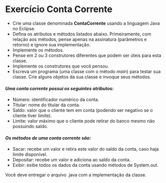 # Exercício Conta Corrente
* Crie uma classe denominada **ContaCorrente** usando a linguagem Java no Eclipse.
* Defina os atributos e métodos listados abaixo. Primeiramente, com relação aos métodos, pense apenas na assinatura (parâmetros e retorno) e ignore sua implementação.
* Implemente os métodos.
* Pense em 2 ou 3 construtores diferentes que podem ser úteis para esta classe.
* Implemente os construtores que você pensou.
* Escreva um programa (uma classe com o método *main*) para testar sua classe. Crie alguns objetos da sua classe e invoque seus métodos.

#### *Uma conta corrente possui os seguintes atributos:*

- Número: identificador numérico da conta.
- Titular: nome do titular da conta.
- Saldo: valor que o cliente tem em conta (podendo ser negativo se o cliente tiver limite).
- Limite: valor máximo que o cliente pode retirar do banco mesmo não possuindo saldo.

#### *Os métodos de uma conta corrente são:*

- Sacar: recebe um valor e retira este valor do saldo da conta, caso haja limite disponível.
- Depositar: recebe um valor e adiciona ao saldo da conta.
- Exibir: exibe todos os dados da conta usando métodos de System.out.

Você deve entregar o arquivo .java com a implementação da classe.
